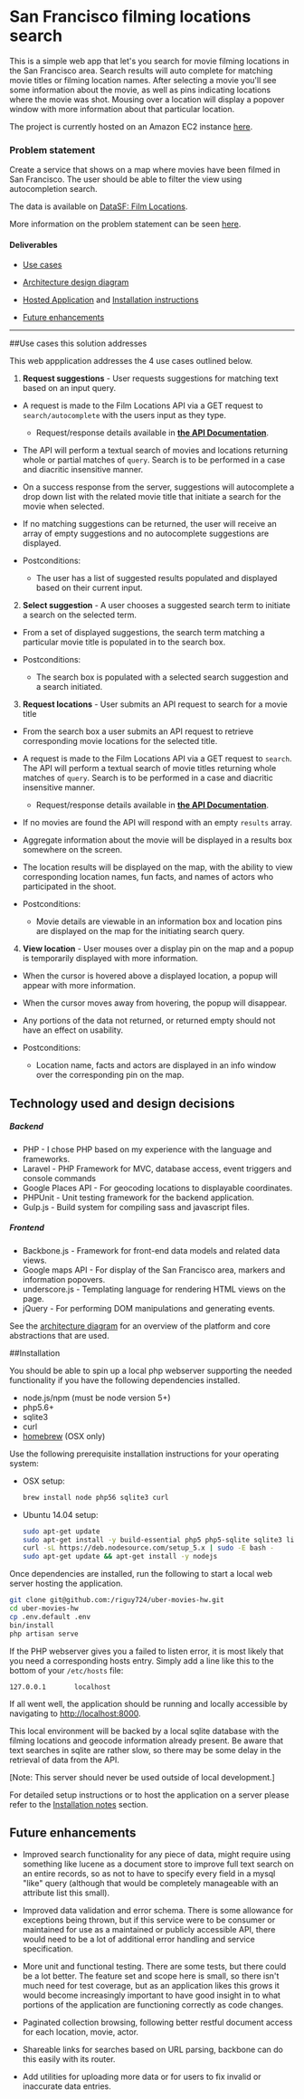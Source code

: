 # San Francisco filming locations search

This is a simple web app that let's you search for movie filming locations in the San Francisco area.  Search results will auto complete for matching movie titles or filming location names.  After selecting a movie you'll see some information about the movie, as well as pins indicating locations where the movie was shot.  Mousing over a location will display a popover window with more information about that particular location.

The project is currently hosted on an Amazon EC2 instance [here](http://sfmovies.chrs.online).

### Problem statement

Create a service that shows on a map where movies have been filmed in San Francisco. The user should be able to filter the view using autocompletion search.

The data is available on [DataSF: Film Locations](https://data.sfgov.org/Culture-and-Recreation/Film-Locations-in-San-Francisco/yitu-d5am).

More information on the problem statement can be seen [here](https://github.com/uber/coding-challenge-tools/blob/master/coding_challenge.md).

#### Deliverables

* [Use cases](#use-cases)

* [Architecture design diagram](docs/architecture-diagram.png)

* [Hosted Application](http://sfmovies.chrs.online) and [Installation instructions](#installation)

* [Future enhancements](#enhancements)

---

##<a name="use-cases"></a>Use cases this solution addresses

This web appplication addresses the 4 use cases outlined below.

1. **Request suggestions** - User requests suggestions for matching text based on an input query.
  * A request is made to the Film Locations API via a GET request to `search/autocomplete` with the users input as they type.

    * Request/response details available in [**the API Documentation**](docs/locations-api-response-schema.md#autocomplete-suggestions).


  * The API will perform a textual search of movies and locations returning whole or partial matches of `query`. Search is to be performed in a case and diacritic insensitive manner.

  * On a success response from the server, suggestions will autocomplete a drop down list with the related movie title that initiate a search for the movie when selected.

  * If no matching suggestions can be returned, the user will receive an array of empty suggestions and no autocomplete suggestions are displayed.

  * Postconditions:
    - The user has a list of suggested results populated and displayed based on their current input.

2. **Select suggestion** - A user chooses a suggested search term to initiate a search on the selected term.
  * From a set of displayed suggestions, the search term matching a particular movie title is populated in to the search box.

  * Postconditions:
    - The search box is populated with a selected search suggestion and a search initiated.

3. **Request locations** - User submits an API request to search for a movie title
  * From the search box a user submits an API request to retrieve corresponding movie locations for the selected title.

  * A request is made to the Film Locations API via a GET request to `search`. The API will perform a textual search of movie titles returning whole matches of `query`. Search is to be performed in a case and diacritic insensitive manner.

    * Request/response details available in [**the API Documentation**](docs/locations-api-response-schema.md#locations-search).


  * If no movies are found the API will respond with an empty `results` array.

  * Aggregate information about the movie will be displayed in a results box somewhere on the screen.

  * The location results will be displayed on the map, with the ability to view corresponding location names, fun facts, and names of actors who participated in the shoot.

  * Postconditions:
    - Movie details are viewable in an information box and location pins are displayed on the map for the initiating search query.

4. **View location** - User mouses over a display pin on the map and a popup is temporarily displayed with more information.
  * When the cursor is hovered above a displayed location, a popup will appear with more information.

  * When the cursor moves away from hovering, the popup will disappear.

  * Any portions of the data not returned, or returned empty should not have an effect on usability.

  * Postconditions:
    - Location name, facts and actors are displayed in an info window over the corresponding pin on the map.

## Technology used and design decisions

##### Backend

- PHP - I chose PHP based on my experience with the language and frameworks.
- Laravel - PHP Framework for MVC, database access, event triggers and console commands
- Google Places API - For geocoding locations to displayable coordinates.
- PHPUnit - Unit testing framework for the backend application.
- Gulp.js - Build system for compiling sass and javascript files.

##### Frontend

- Backbone.js - Framework for front-end data models and related data views.
- Google maps API - For display of the San Francisco area, markers and information popovers.
- underscore.js - Templating language for rendering HTML views on the page.
- jQuery - For performing DOM manipulations and generating events.

See the [architecture diagram](docs/architecture-diagram.png) for an overview of the platform and core abstractions that are used.


##<a name="installation"></a>Installation

You should be able to spin up a local php webserver supporting the needed functionality if you have the following dependencies installed.

- node.js/npm (must be node version 5+)
- php5.6+
- sqlite3
- curl
- [homebrew](http://brew.sh/) (OSX only)

Use the following prerequisite installation instructions for your operating system:
- OSX setup:
  ```sh
  brew install node php56 sqlite3 curl
  ```

- Ubuntu 14.04 setup:
  ```sh
  sudo apt-get update
  sudo apt-get install -y build-essential php5 php5-sqlite sqlite3 libsqlite3-dev curl
  curl -sL https://deb.nodesource.com/setup_5.x | sudo -E bash -
  sudo apt-get update && apt-get install -y nodejs
  ```

Once dependencies are installed, run the following to start a local web server hosting the application.
  ```sh
  git clone git@github.com:/riguy724/uber-movies-hw.git
  cd uber-movies-hw
  cp .env.default .env
  bin/install
  php artisan serve
  ```

If the PHP webserver gives you a failed to listen error, it is most likely that you need a corresponding hosts entry.  Simply add a line like this to the bottom of your `/etc/hosts` file:

`127.0.0.1       localhost`

If all went well, the application should be running and locally accessible by navigating to [http://localhost:8000](http://localhost:8000).

This local environment will be backed by a local sqlite database with the filming locations and geocode information already present. Be aware that text searches in sqlite are rather slow, so there may be some delay in the retrieval of data from the API.

[Note: This server should never be used outside of local development.]

For detailed setup instructions or to host the application on a server please refer to the [Installation notes](docs/installation.md) section.

## <a name="enhancements"></a>Future enhancements

* Improved search functionality for any piece of data, might require using something like lucene as a document store to improve full text search on an entire records, so as not to have to specify every field in a mysql "like" query (although that would be completely manageable with an attribute list this small).

* Improved data validation and error schema.  There is some allowance for exceptions being thrown, but if this service were to be consumer or maintained for use as a maintained or publicly accessible API, there would need to be a lot of additional error handling and service specification.

* More unit and functional testing.  There are some tests, but there could be a lot better.  The feature set and scope here is small, so there isn't much need for test coverage, but as an application likes this grows it would become increasingly important to have good insight in to what portions of the application are functioning correctly as code changes.

* Paginated collection browsing, following better restful document access for each location, movie, actor.

* Shareable links for searches based on URL parsing, backbone can do this easily with its router.

* Add utilities for uploading more data or for users to fix invalid or inaccurate data entries.
